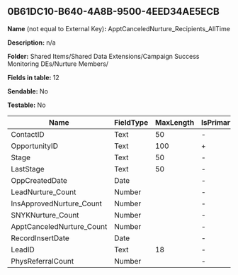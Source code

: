 ## 0B61DC10-B640-4A8B-9500-4EED34AE5ECB

**Name** (not equal to External Key)**:** ApptCanceledNurture_Recipients_AllTime

**Description:** n/a

**Folder:** Shared Items/Shared Data Extensions/Campaign Success Monitoring DEs/Nurture Members/

**Fields in table:** 12

**Sendable:** No

**Testable:** No

| Name | FieldType | MaxLength | IsPrimaryKey | IsNullable | DefaultValue |
| --- | --- | --- | --- | --- | --- |
| ContactID | Text | 50 | - | + |  |
| OpportunityID | Text | 100 | + | - |  |
| Stage | Text | 50 | - | + |  |
| LastStage | Text | 50 | - | + |  |
| OppCreatedDate | Date |  | - | + |  |
| LeadNurture_Count | Number |  | - | + |  |
| InsApprovedNurture_Count | Number |  | - | + |  |
| SNYKNurture_Count | Number |  | - | + |  |
| ApptCanceledNurture_Count | Number |  | - | + |  |
| RecordInsertDate | Date |  | - | + | GetDate() |
| LeadID | Text | 18 | - | + |  |
| PhysReferralCount | Number |  | - | + |  |
